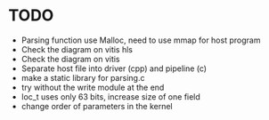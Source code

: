 # TODO

* Parsing function use Malloc, need to use mmap for host program
* Check the diagram on vitis hls
* Check the diagram on vitis
* Separate host file into driver (cpp) and pipeline (c)
* make a static library for parsing.c
* try without the write module at the end
* loc_t uses only 63 bits, increase size of one field
* change order of parameters in the kernel
